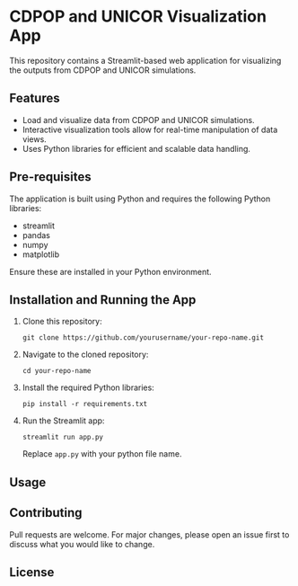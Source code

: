 # CDPOP and UNICOR Visualization App

This repository contains a Streamlit-based web application for visualizing the outputs from CDPOP and UNICOR simulations. 

## Features

- Load and visualize data from CDPOP and UNICOR simulations.
- Interactive visualization tools allow for real-time manipulation of data views.
- Uses Python libraries for efficient and scalable data handling.

## Pre-requisites

The application is built using Python and requires the following Python libraries:

- streamlit
- pandas
- numpy
- matplotlib

Ensure these are installed in your Python environment.

## Installation and Running the App

1. Clone this repository:

    ```
    git clone https://github.com/yourusername/your-repo-name.git
    ```

2. Navigate to the cloned repository:

    ```
    cd your-repo-name
    ```

3. Install the required Python libraries:

    ```
    pip install -r requirements.txt
    ```

4. Run the Streamlit app:

    ```
    streamlit run app.py
    ```

    Replace `app.py` with your python file name.

## Usage

## Contributing

Pull requests are welcome. For major changes, please open an issue first to discuss what you would like to change.

## License
